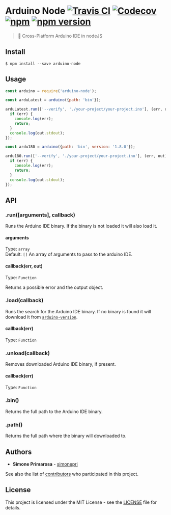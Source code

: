 # Arduino Node [![Travis CI](https://travis-ci.org/arduino-cli/arduino-node.svg?branch=master)](https://travis-ci.org/arduino-cli/arduino-node) [![Codecov](https://img.shields.io/codecov/c/github/arduino-cli/arduino-node/master.svg)](https://codecov.io/gh/arduino-cli/arduino-node) [![npm](https://img.shields.io/npm/dm/arduino-cli.svg)](https://www.npmjs.com/package/arduino-cli) [![npm version](https://img.shields.io/npm/v/arduino-cli.svg)](https://www.npmjs.com/package/arduino-cli)
> 🎁 Cross-Platform Arduino IDE in nodeJS

## Install

```
$ npm install --save arduino-node
```

## Usage

```js
const arduino = require('arduino-node');

const arduLatest = arduino({path: 'bin'});

arduLatest.run(['--verify', './your-project/your-project.ino'], (err, out) => {
  if (err) {
    console.log(err);
    return;
  }
  console.log(out.stdout);
});

const ardu180 = arduino({path: 'bin', version: '1.8.0'});

ardu180.run(['--verify', './your-project/your-project.ino'], (err, out) => {
  if (err) {
    console.log(err);
    return;
  }
  console.log(out.stdout);
});
```

## API

### .run([arguments], callback)

Runs the Arduino IDE binary. If the binary is not loaded it will also load it.

#### arguments

Type: `array`<br>
Default: `[]`
An array of arguments to pass to the arduino IDE.

#### callback(err, out)

Type: `Function`

Returns a possible error and the output object.

### .load(callback)

Runs the search for the Arduino IDE binary. If no binary is found it will download it from [`arduino-version`](https://github.com/arduino-cli/arduino-version/releases).

#### callback(err)

Type: `Function`

### .unload(callback)

Removes downloaded Arduino IDE binary, if present.

#### callback(err)

Type: `Function`

### .bin()

Returns the full path to the Arduino IDE binary.

### .path()

Returns the full path where the binary will downloaded to.

## Authors
* **Simone Primarosa** - [simonepri](https://github.com/simonepri)

See also the list of [contributors](https://github.com/simonepri/env-dot-prop/contributors) who participated in this project.

## License
This project is licensed under the MIT License - see the [LICENSE](LICENSE) file for details.
